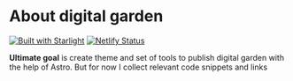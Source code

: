# About digital garden

[![Built with Starlight](https://astro.badg.es/v2/built-with-starlight/tiny.svg)](https://starlight.astro.build) [![Netlify Status](https://api.netlify.com/api/v1/badges/06409150-3184-47d0-b085-6a013b792ed3/deploy-status)](https://app.netlify.com/sites/astro-digital-garden/deploys)

**Ultimate goal** is create theme and set of tools to publish digital garden with the help of Astro. But for now I collect relevant code snippets and links
